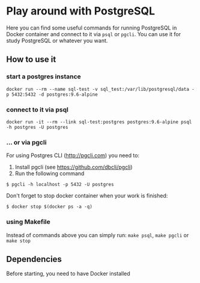 # Play around with PostgreSQL

Here you can find some useful commands for running PostgreSQL in Docker
container and connect to it via `psql` or `pgcli`. You can use it for study
PostgreSQL or whatever you want.

## How to use it

### start a postgres instance

```
docker run --rm --name sql-test -v sql_test:/var/lib/postgresql/data -p 5432:5432 -d postgres:9.6-alpine
```

### connect to it via psql

```
docker run -it --rm --link sql-test:postgres postgres:9.6-alpine psql -h postgres -U postgres
```

### ... or via pgcli

For using Postgres CLI (http://pgcli.com) you need to:

1) Install pgcli (see https://github.com/dbcli/pgcli)
2) Run the following command
```
$ pgcli -h localhost -p 5432 -U postgres
```

Don't forget to stop docker container when your work is finished:

```
$ docker stop $(docker ps -a -q)
```

### using Makefile

Instead of commands above you can simply run: `make psql`, `make pgcli` or
`make stop`

## Dependencies

Before starting, you need to have Docker installed
